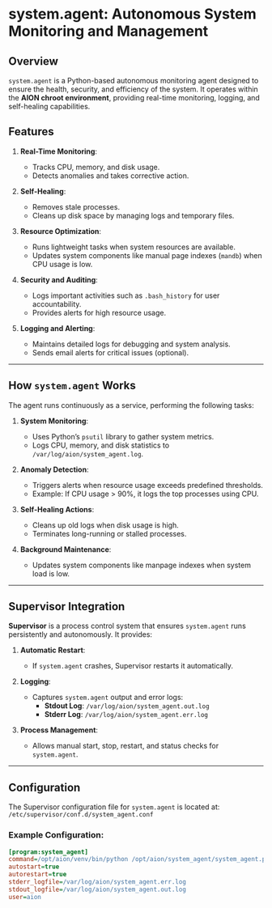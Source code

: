 # system.agent: Autonomous System Monitoring and Management

## Overview
`system.agent` is a Python-based autonomous monitoring agent designed to ensure the health, security, and efficiency of the system. It operates within the **AION chroot environment**, providing real-time monitoring, logging, and self-healing capabilities.

## Features
1. **Real-Time Monitoring**:
   - Tracks CPU, memory, and disk usage.
   - Detects anomalies and takes corrective action.

2. **Self-Healing**:
   - Removes stale processes.
   - Cleans up disk space by managing logs and temporary files.

3. **Resource Optimization**:
   - Runs lightweight tasks when system resources are available.
   - Updates system components like manual page indexes (`mandb`) when CPU usage is low.

4. **Security and Auditing**:
   - Logs important activities such as `.bash_history` for user accountability.
   - Provides alerts for high resource usage.

5. **Logging and Alerting**:
   - Maintains detailed logs for debugging and system analysis.
   - Sends email alerts for critical issues (optional).

---

## How `system.agent` Works
The agent runs continuously as a service, performing the following tasks:
1. **System Monitoring**:
   - Uses Python’s `psutil` library to gather system metrics.
   - Logs CPU, memory, and disk statistics to `/var/log/aion/system_agent.log`.

2. **Anomaly Detection**:
   - Triggers alerts when resource usage exceeds predefined thresholds.
   - Example: If CPU usage > 90%, it logs the top processes using CPU.

3. **Self-Healing Actions**:
   - Cleans up old logs when disk usage is high.
   - Terminates long-running or stalled processes.

4. **Background Maintenance**:
   - Updates system components like manpage indexes when system load is low.

---

## Supervisor Integration

**Supervisor** is a process control system that ensures `system.agent` runs persistently and autonomously. It provides:
1. **Automatic Restart**:
   - If `system.agent` crashes, Supervisor restarts it automatically.

2. **Logging**:
   - Captures `system.agent` output and error logs:
     - **Stdout Log**: `/var/log/aion/system_agent.out.log`
     - **Stderr Log**: `/var/log/aion/system_agent.err.log`

3. **Process Management**:
   - Allows manual start, stop, restart, and status checks for `system.agent`.

---

## Configuration

The Supervisor configuration file for `system.agent` is located at:
`/etc/supervisor/conf.d/system_agent.conf`

### Example Configuration:
```ini
[program:system_agent]
command=/opt/aion/venv/bin/python /opt/aion/system_agent/system_agent.py
autostart=true
autorestart=true
stderr_logfile=/var/log/aion/system_agent.err.log
stdout_logfile=/var/log/aion/system_agent.out.log
user=aion
